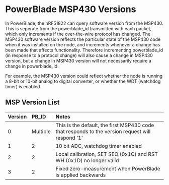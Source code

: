 PowerBlade MSP430 Versions
==========================

In PowerBlade, the nRF51822 can query software version from the MSP430. This is seperate from the powerblade_id transmitted 
with each packet, which only increments if the over-the-wire protocol has changed. The MSP430 software version reflects the
particular state of the MSP430 code when it was installed on the node, and increments whenever a change has been made that 
affects functionality. Therefore incrementing powerblade_id (in response to a protocol change) will also cause a change in MSP430 
version, but a change in MSP430 version will not necessarily require a change in powerblade_id. 

For example, the MSP430 version could reflect whether the node is running a 8-bit or 10-bit analog to digital converter, or whether
the WDT (watchdog timer) is enabled. 

## MSP Version List

| Version	| PB_ID 	| Notes		|
|:----------|:----------|:----------|
| 0  		| Multiple	| This is the default, the first MSP430 code that responds to the version request will respond '1' |
| 1			| 2			| 10 bit ADC, watchdog timer enabled |
| 2			| 2			| Local calibration, SET SEQ (0x1C) and RST WH (0x1D) no longer valid |
| 3			| 2			| Fixed zero-measurement when PowerBlade is applied backwards |


